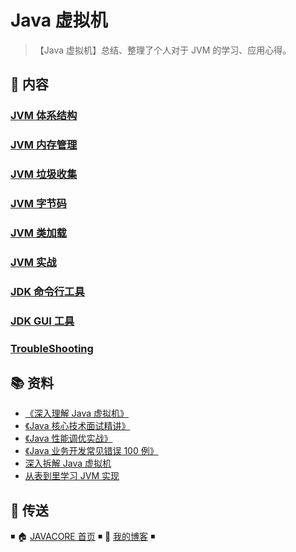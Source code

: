 # Java 虚拟机

> 【Java 虚拟机】总结、整理了个人对于 JVM 的学习、应用心得。

## 📖 内容

### [JVM 体系结构](jvm-architecture.md)

### [JVM 内存管理](jvm-memory.md)

### [JVM 垃圾收集](jvm-gc.md)

### [JVM 字节码](jvm-bytecode.md)

### [JVM 类加载](jvm-class-loader.md)

### [JVM 实战](jvm-action.md)

### [JDK 命令行工具](jvm-cli-tools.md)

### [JDK GUI 工具](jvm-gui-tools.md)

### [TroubleShooting](trouble-shooting.md)

## 📚 资料

- [《深入理解 Java 虚拟机》](https://book.douban.com/subject/34907497/)
- [《Java 核心技术面试精讲》](https://time.geekbang.org/column/intro/82)
- [《Java 性能调优实战》](https://time.geekbang.org/column/intro/100028001)
- [《Java 业务开发常见错误 100 例》](https://time.geekbang.org/column/intro/100047701)
- [深入拆解 Java 虚拟机](https://time.geekbang.org/column/intro/100010301)
- [从表到里学习 JVM 实现](https://www.douban.com/doulist/2545443/)

## 🚪 传送

◾ 🏠 [JAVACORE 首页](https://github.com/dunwu/javacore) ◾ 🎯 [我的博客](https://github.com/dunwu/blog) ◾
